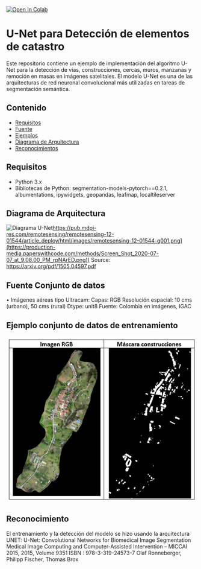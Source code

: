 <a target="_blank" href="https://colab.research.google.com/drive/1A3KbD7-sAJbPmyh2mlURrKhMGxSh-RUK">
  <img src="https://colab.research.google.com/assets/colab-badge.svg" alt="Open In Colab"/>
</a>


# U-Net para Detección de elementos de catastro

Este repositorio contiene un ejemplo de implementación del algoritmo U-Net para la detección de vías, construcciones, cercas, muros, manzanas y remoción en masas en imágenes satelitales. 
El modelo U-Net es una de las arquitecturas de red neuronal convolucional más utilizadas en tareas de segmentación semántica.

## Contenido

- [Requisitos](#requisitos)
- [Fuente](#Fuente-Conjunto-de-datos)
- [Ejemplos](#Ejemplos)
- [Diagrama de Arquitectura](#diagrama-de-arquitectura)
- [Reconocimientos](#Reconocimientos)

## Requisitos

- Python 3.x
- Bibliotecas de Python: segmentation-models-pytorch==0.2.1, albumentations, ipywidgets, geopandas, leafmap, localtileserver

## Diagrama de Arquitectura
![Diagrama U-Net]([https://pub.mdpi-res.com/remotesensing/remotesensing-12-01544/article_deploy/html/images/remotesensing-12-01544-g001.png)https://pub.mdpi-res.com/remotesensing/remotesensing-12-01544/article_deploy/html/images/remotesensing-12-01544-g001.png](https://production-media.paperswithcode.com/methods/Screen_Shot_2020-07-07_at_9.08.00_PM_rpNArED.png))
Source: https://arxiv.org/pdf/1505.04597.pdf

## Fuente Conjunto de datos
•	Imágenes aéreas tipo Ultracam:
    Capas: RGB 
    Resolución espacial: 10 cms (urbano), 50 cms (rural)
    Dtype: unit8
    Fuente: Colombia en imágenes, IGAC
    

## Ejemplo conjunto de datos de entrenamiento
![Conjunto de datos de entrenamiento](ejemplo_dataset.png)

## Reconocimiento
El entrenamiento y la detección del modelo se hizo usando la arquitectura UNET:
  U-Net: Convolutional Networks for Biomedical Image Segmentation
  Medical Image Computing and Computer-Assisted Intervention – MICCAI 2015, 2015, Volume 9351
  ISBN : 978-3-319-24573-7
  Olaf Ronneberger, Philipp Fischer, Thomas Brox

